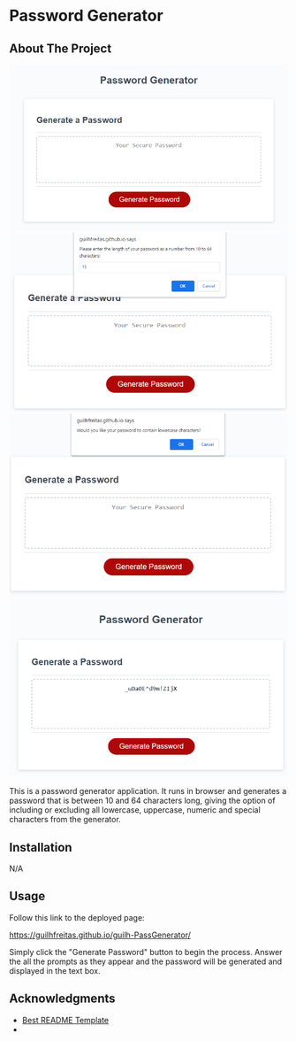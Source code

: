 <!-- Improved compatibility of back to top link: See: https://github.com/othneildrew/Best-README-Template/pull/73 -->
<a name="readme-top"></a>
<!--
*** Thanks for checking out the Best-README-Template. If you have a suggestion
*** that would make this better, please fork the repo and create a pull request
*** or simply open an issue with the tag "enhancement".
*** Don't forget to give the project a star!
*** Thanks again! Now go create something AMAZING! :D
-->
<br />

# Password Generator

<!-- ABOUT THE PROJECT -->
## About The Project

![Screenshot of password generator](images/screenshot1.png)
![Screenshot of password generator with length prompt](images/screenshot2.png)
![Screenshot of password generator with character prompt](images/screenshot3.png)
![Screenshot of password generator with generated password](images/screenshot4.png)

This is a password generator application. It runs in browser and generates a password that is between 10 and 64 characters long, giving the option of including or excluding all lowercase, uppercase, numeric and special characters from the generator.

## Installation

N/A

<!-- USAGE EXAMPLES -->
## Usage

Follow this link to the deployed page:

https://guilhfreitas.github.io/guilh-PassGenerator/

Simply click the "Generate Password" button to begin the process. Answer the all the prompts as they appear and the password will be generated and displayed in the text box.

<!-- ACKNOWLEDGMENTS -->
## Acknowledgments

* [Best README Template](https://github.com/othneildrew/Best-README-Template/pull/73)
* 

